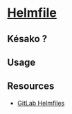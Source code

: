 # [Helmfile](https://helmfile.readthedocs.io/en/latest/)

## Késako ?

## Usage

## Resources

- [GitLab Helmfiles](https://gitlab.com/gitlab-com/gl-infra/k8s-workloads/gitlab-helmfiles/-/tree/master)
